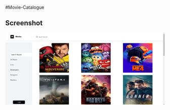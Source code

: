 #Movie-Catalogue

## Screenshot

![Project Screenshot](https://github.com/Roverbk/Movie-Catalogue/raw/main/website.png)
